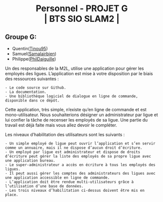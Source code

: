 <div style="text-align:center">

# Personnel - PROJET G <br> | BTS SIO SLAM2 |

</div>

## Groupe G: 
- Quentin([Tinou95](https://github.com/Tinou95))
- Samuel([Samalairbien](https://github.com/Samalairbien))
- Philippe([PhilDaiguille](https://github.com/Tinou95))

Un des responsables de la M2L, utilise une application pour gérer les employés des ligues. L’application est mise à votre disposition par le biais des ressources suivantes :

    - Le code source sur Github.
    - La documentation.
    - Une bibliothèque logiciel de dialogue en ligne de commande, disponible dans ce dépôt. 

Cette application, très simple, n’existe qu’en ligne de commande et est mono-utilisateur. Nous souhaiterions désigner un administrateur par ligue et lui confier la tâche de recenser les employés de sa ligue. Une partie du travail est déjà faite mais vous allez devoir le compléter.

Les niveaux d’habilitation des utilisateurs sont les suivants :

    - Un simple employé de ligue peut ouvrir l’application et s’en servir comme un annuaire, mais il ne dispose d’aucun droit d’écriture.
    - Un employé par ligue est administrateur et dispose de droits d’écriture peut gérer la liste des employés de sa propre ligue avec une application bureau.
    - Le super-administrateur a accès en écriture à tous les employés des ligues.
    - Il peut aussi gérer les comptes des administrateurs des ligues avec une application accessible en ligne de commande. 
    - L’application doit être rendue multi-utilisateurs grâce à l’utilisation d’une base de données.
    - Les trois niveaux d’habilitation ci-dessus doivent être mis en place.


